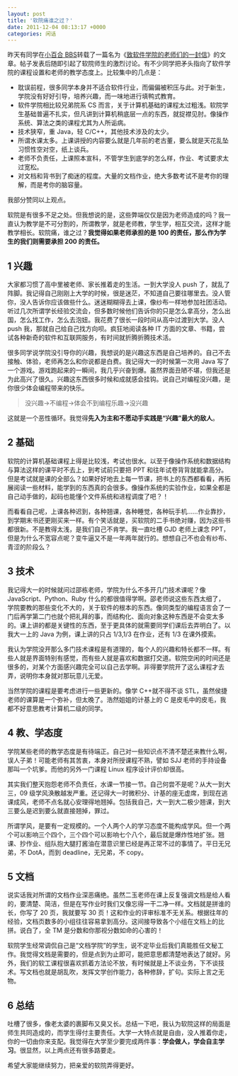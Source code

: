 ```yaml
---
layout: post
title: '软院痛谁之过？'
date: 2011-12-04 08:13:17 +0000
categories: 闲话
---
```


昨天有同学在[小百合 BBS](http://bbs.nju.edu.cn)转载了一篇名为《[致软件学院的老师们的一封信](http://bbs.nju.edu.cn/vd46746/bbstcon?board=S_Software&file=M.1322975218.A)》的文章。帖子发表后随即引起了软院师生的激烈讨论。有不少同学把矛头指向了软件学院的课程设置和老师的教学态度上。比较集中的几点是：

- 耽误前程，很多同学本身并不适合软件行业，而偏偏被积压与此。对于新生，学院没有好好引导，培养兴趣，而一味地进行填鸭式教育。
- 软件学院相比较兄弟院系 CS 而言，关于计算机基础的课程太过粗浅。软院学生基础普遍不扎实，但凡讲到计算机稍底层一点的东西，就捉襟见肘。像操作系统、算法之类的课程尤其为人所诟病。
- 技术狭窄，重 Java，轻 C/C++，其他技术涉及的太少。
- 所谓水课太多。上课讲授的内容要么就是几年前的老古董，要么就是天花乱坠习惯性空对空，纸上谈兵。
- 老师不负责任，上课照本宣科，不管学生到底学的怎么样，作业、考试要求太过宽松。
- 对文档和背书到了痴迷的程度。大量的文档作业，绝大多数考试不是考你的理解，而是考你的脑容量。

我部分赞同以上观点。

软院是有很多不足之处。但我想说的是，这些弊端仅仅是因为老师造成的吗？我一直认为教学是不可分割的，所谓教学，就是老师教，学生学，相互交流，这样才能教学相长。软院痛，谁之过？**我觉得如果老师承担的是 100 的责任，那么作为学生的我们则需要承担 200 的责任。**

## 1 兴趣

大家都习惯了高中里被老师、家长推着走的生活。一到大学没人 push 了，就乱了阵脚。我记得自己刚刚上大学的时候，很是迷茫，不知道自己要往哪里去。没人管你，没人告诉你应该做些什么。迷迷糊糊得去上课，像纱布一样地参加社团活动。听过几次所谓学长经验交流会，但多数时候他们告诉你的只是怎么拿高分，怎么出国，怎么找工作，怎么去泡妞。我花费了很长一段时间从高中过渡到大学。没人 push 我，那就自己给自己找方向呗。疯狂地阅读各种 IT 方面的文章、书籍，尝试各种新奇的软件和互联网服务，有时间就折腾折腾技术活。

很多同学说学院没引导你的兴趣，我想说的是兴趣这东西是自己培养的。自己不去接触、体验，老师再怎么和你说都是白费。我记得大一的时候第一次用 Java 写了一个游戏。游戏跑起来的一瞬间，我几乎兴奋到爆。虽然界面丑陋不堪，但我还是为此高兴了很久。兴趣这东西很多时候和成就感会挂钩。说自己对编程没兴趣，是你很少体会编程带来的快乐。

> 没兴趣->不编程->体会不到编程乐趣->没兴趣

这就是一个恶性循环。我觉得**先入为主和不愿动手实践是“兴趣”最大的敌人**。

## 2 基础

软院的计算机基础课程上得是比较浅，考试也很水。以至于像操作系统和数据结构与算法这样的课平时不去上，到考试前只要把 PPT 和往年试卷背背就能拿高分。但是考试就是课的全部么？如果好好地去上每一节课，把书上的东西都看看，再拓展阅读一些材料，能学到的东西真的会很多。像操作系统的实验作业，如果全都是自己动手做的，起码也能懂个文件系统和进程调度了吧？！

而看看自己呢，上课各种迟到，各种翘课，各种睡觉，各种玩手机……作业靠抄，到学期末书还更刚买来一样。有个笑话就是，买软院的二手书绝对赚，因为这些书都很新。不是教得太浅，是我们自己不肯学。我一直吐槽 GJD 老师上课念 PPT，但是为什么不宽容点呢？变牛逼又不是一年两年就行的。想想自己不也会有纱布、青涩的阶段么？

## 3 技术

我记得大一的时候就问过邵栋老师，学院为什么不多开几门技术课呢？像 JavaScript、Python、Ruby 什么的都很值得学啊。邵老师说这些东西太细了，学院要教的那些变化不大的，关于软件的根本的东西。像同类型的编程语言会了一门后再学第二门也就个把礼拜的事，而结构化、面向对象这种东西是不会变太多的。课上讲的都是关键性的东西，至于更具体的就需要同学们课后去弄明白了。以我大一上的 Java 为例，课上讲的只占 1/3,1/3 在作业，还有 1/3 在课外摸索。

我认为学院没开那么多门技术课程是有道理的，每个人的兴趣和特长都不一样。有些人就是界面特别有感觉，而有些人就是喜欢和数据打交道。软院空闲的时间还是很多的，对某个方面感兴趣完全可以自己去学啊。非得要学院开了这么课程才去弄，说明你本身就对那玩意儿无爱。

当然学院的课程是要考虑进行一些更新的。像学 C++就不得不谈 STL，虽然侯捷老师的课算是一个弥补，但太晚了。浩然姐姐的计基上的 C 是皮毛中的皮毛，我都不好意思教考计算机二级的同学。

## 4 教、学态度

学院某些老师的教学态度是有待端正。自己对一些知识点不清不楚还来教什么啊，误人子弟！可能老师有其苦衷，本身对所授课程不熟，譬如 SJJ 老师的手持设备那叫一个坑爹。而他的另外一门课程 Linux 程序设计评价却很高。

其实我们整天抱怨老师不负责任，水课一节接一节。自己何尝不是呢？从大一到大三，09 级学风涣散越发严重。还记得大一时微积分、计基的座无虚席，到现在逃课成风，老师不点名就心安理得地翘掉。包括我自己，大一到大二极少翘课，到大三要么是迟到要么就直接翘掉，罪过。

所谓学风，是要有一定规模的。一个人两个人的学习态度不能构成学风。但一个两个可以影响三个四个，三个四个可以影响七个八个，最后就是爆炸性地扩张。翘课、抄作业、组队抱大腿打酱油在潜意识里已经是再正常不过的事情了。平日无兄弟，不 DotA，而到 deadline，无兄弟，不 copy。

## 5 文档

说实话我对所谓的文档作业深恶痛绝。虽然二玉老师在课上反复强调文档是给人看的，要清楚、简洁，但是在写作业时我们又像忘得一干二净一样。文档就是拼谁的长，你写了 20 页，我就要写 30 页！这和作业的评审标准不无关系。根据往年的经验，文档页数多的小组往往容易拿到高分。这间接导致各个小组在文档上的比拼。说白了，全 TM 是分数和你那视分数如命的心害的！

软院学生经常调侃自己是“文档学院”的学生，说不定毕业后我们真能胜任文秘工作。我觉得文档是需要的，但是点到为止即可，能把意思都清楚地表达了就好。另外，我们的软工课程很喜欢抓着方法论不放，有时候就是上不谈业务，下不谈技术。写文档也就是胡乱吹，发挥文学创作能力，各种修辞，扩句。实际上言之无物。

## 6 总结

吐槽了很多，像老太婆的裹脚布又臭又长。总结一下吧，我认为软院这样的局面是师生共同造成的，而学生得付主要责任。大学一大特点就是自由，没人推着你走，你的一切由你来支配。我觉得在大学至少要完成两件事：**学会做人，学会自主学习**。很显然，以上两点还有很多路要走。

希望大家能继续努力，把亲爱的软院弄得更好。
